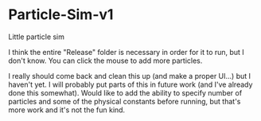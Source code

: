# Particle-Sim-v1
Little particle sim



I think the entire "Release" folder is necessary in order for it to run, but I don't know. You can click the mouse to add more particles. 


I really should come back and clean this up (and make a proper UI...) but I haven't yet. I will probably put parts of this in future work (and I've already done this somewhat). Would like to add the ability to specify number of particles and some of the physical constants before running, but that's more work and it's not the fun kind.
